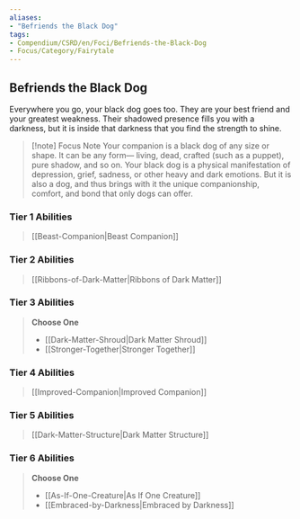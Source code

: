 ```yaml
---
aliases:
- "Befriends the Black Dog"
tags:
- Compendium/CSRD/en/Foci/Befriends-the-Black-Dog
- Focus/Category/Fairytale
---
```


  
## Befriends the Black Dog
Everywhere you go, your black dog goes too. They are your best friend and your greatest weakness. Their shadowed presence fills you with a darkness, but it is inside that darkness that you find the strength to shine.

>[!note] Focus Note
>Your companion is a black dog of any size or shape. It can be any form— living, dead, crafted (such as a puppet), pure shadow, and so on. Your black dog is a physical manifestation of depression, grief, sadness, or other heavy and dark emotions. But it is also a dog, and thus brings with it the unique companionship, comfort, and bond that only dogs can offer.

### Tier 1 Abilities  
> [[Beast-Companion|Beast Companion]]  

### Tier 2 Abilities  
> [[Ribbons-of-Dark-Matter|Ribbons of Dark Matter]]  


### Tier 3 Abilities  
> **Choose One**  
>- [[Dark-Matter-Shroud|Dark Matter Shroud]]  
>- [[Stronger-Together|Stronger Together]]  


### Tier 4 Abilities  
> [[Improved-Companion|Improved Companion]]  


### Tier 5 Abilities  
> [[Dark-Matter-Structure|Dark Matter Structure]]  


### Tier 6 Abilities  
> **Choose One**  
>- [[As-If-One-Creature|As If One Creature]]  
>- [[Embraced-by-Darkness|Embraced by Darkness]]